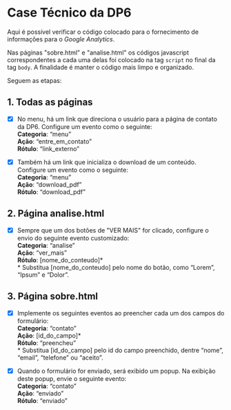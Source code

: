 # Case Técnico da DP6
Aqui é possível verificar o código colocado para o fornecimento de informações para o *Google Analytics*.

Nas páginas "sobre.html" e "analise.html" os códigos javascript correspondentes a cada uma delas foi colocado na tag <code>script</code> no final da tag <code>body</code>.
A finalidade é manter o código mais limpo e organizado.

Seguem as etapas:

## 1. Todas as páginas
  - [x] No menu, há um link que direciona o usuário para a página de contato da DP6. Configure um evento como o seguinte:<br>
    __Categoria__: “menu”<br>
    __Ação__: “entre_em_contato”<br>
    __Rótulo__: “link_externo”<br>

  - [x] Também há um link que inicializa o download de um conteúdo. Configure um evento como o seguinte:<br>
    __Categoria__: “menu”<br>
    __Ação__: “download_pdf”<br>
    __Rótulo__: “download_pdf”<br>

## 2. Página analise.html
  - [x] Sempre que um dos botões de "VER MAIS" for clicado, configure o envio do seguinte evento customizado:<br>
    __Categoria__: “analise”<br>
    __Ação__: “ver_mais”<br>
    __Rótulo__: [nome_do_conteudo]*<br>
  \* Substitua [nome_do_conteudo] pelo nome do botão, como “Lorem”, “Ipsum” e “Dolor”.

## 3. Página sobre.html
  - [x] Implemente os seguintes eventos ao preencher cada um dos campos do formulário:<br>
    __Categoria__: “contato”<br>
    __Ação__: [id_do_campo]*<br>
    __Rótulo__: “preencheu”<br>
  \* Substitua [id_do_campo] pelo id do campo preenchido, dentre “nome”, “email”, “telefone” ou “aceito”.

  - [x] Quando o formulário for enviado, será exibido um popup. Na exibição deste popup, envie o seguinte evento:<br>
    __Categoria__: “contato”<br>
    __Ação__: “enviado”<br>
    __Rótulo__: “enviado”<br>
